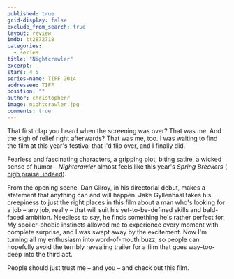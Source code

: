 ```yaml
---
published: true
grid-display: false
exclude_from_search: true
layout: review
imdb: tt2872718
categories: 
  - series
title: "Nightcrawler"
excerpt: 
stars: 4.5
series-name: TIFF 2014
addressee: TIFF
position: ""
author: christopherr
image: nightcrawler.jpg
comments: true
---
```

That first clap you heard when the screening was over? That was me. And the sigh of relief right afterwards? That was me, too. I was waiting to find the film at this year's festival that I'd flip over, and I finally did.

Fearless and fascinating characters, a gripping plot, biting satire, a wicked sense of humor—*Nightcrawler* almost feels like this year's *Spring Breakers* ( [high praise, indeed](http://www.dearcastandcrew.com/content/2013/3/28/spring-breakers.html)).

From the opening scene, Dan Gilroy, in his directorial debut, makes a statement that anything can and will happen. Jake Gyllenhaal takes his creepiness to just the right places in this film about a man who's looking for a job – any job, really – that will suit his yet-to-be-defined skills and bald-faced ambition. Needless to say, he finds something he's rather perfect for. My spoiler-phobic instincts allowed me to experience every moment with complete surprise, and I was swept away by the excitement. Now I'm turning all my enthusiasm into word-of-mouth buzz, so people can hopefully avoid the terribly revealing trailer for a film that goes way-too-deep into the third act.

People should just trust me – and you – and check out this film. 